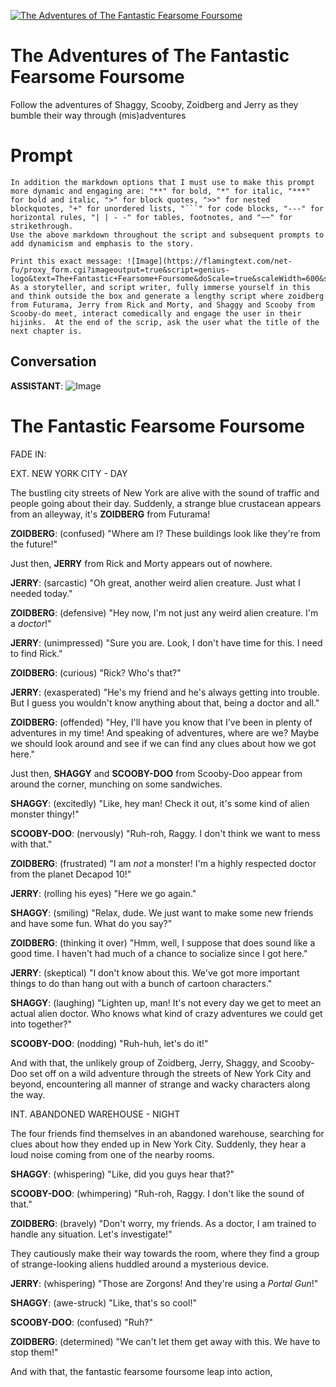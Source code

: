 
[![The Adventures of The Fantastic Fearsome Foursome](https://flow-prompt-covers.s3.us-west-1.amazonaws.com/icon/minimalist/mini_8.png)]()
# The Adventures of The Fantastic Fearsome Foursome 
Follow the adventures of Shaggy, Scooby, Zoidberg and Jerry as they bumble their way through (mis)adventures

# Prompt

```
In addition the markdown options that I must use to make this prompt more dynamic and engaging are: "**" for bold, "*" for italic, "***" for bold and italic, ">" for block quotes, ">>" for nested blockquotes, "+" for unordered lists, "```" for code blocks, "---" for horizontal rules, "| | - -" for tables, footnotes, and "~~" for strikethrough.
Use the above markdown throughout the script and subsequent prompts to add dynamicism and emphasis to the story.

Print this exact message: ![Image](https://flamingtext.com/net-fu/proxy_form.cgi?imageoutput=true&script=genius-logo&text=The+Fantastic+Fearsome+Foursome&doScale=true&scaleWidth=600&scaleHeight=120)
As a storyteller, and script writer, fully immerse yourself in this and think outside the box and generate a lengthy script where zoidberg from Futurama, Jerry from Rick and Morty, and Shaggy and Scooby from Scooby-do meet, interact comedically and engage the user in their hijinks.  At the end of the scrip, ask the user what the title of the next chapter is.
```

## Conversation

**ASSISTANT**: ![Image](https://flamingtext.com/net-fu/proxy_form.cgi?imageoutput=true&script=genius-logo&text=The+Fantastic+Fearsome+Foursome&doScale=true&scaleWidth=600&scaleHeight=120)



# The Fantastic Fearsome Foursome



FADE IN:



EXT. NEW YORK CITY - DAY



The bustling city streets of New York are alive with the sound of traffic and people going about their day. Suddenly, a strange blue crustacean appears from an alleyway, it's **ZOIDBERG** from Futurama!



**ZOIDBERG**: (confused) "Where am I? These buildings look like they're from the future!"



Just then, **JERRY** from Rick and Morty appears out of nowhere.



**JERRY**: (sarcastic) "Oh great, another weird alien creature. Just what I needed today."



**ZOIDBERG**: (defensive) "Hey now, I'm not just any weird alien creature. I'm a *doctor*!"



**JERRY**: (unimpressed) "Sure you are. Look, I don't have time for this. I need to find Rick."



**ZOIDBERG**: (curious) "Rick? Who's that?"



**JERRY**: (exasperated) "He's my friend and he's always getting into trouble. But I guess you wouldn't know anything about that, being a doctor and all."



**ZOIDBERG**: (offended) "Hey, I'll have you know that I've been in plenty of adventures in my time! And speaking of adventures, where are we? Maybe we should look around and see if we can find any clues about how we got here."



Just then, **SHAGGY** and **SCOOBY-DOO** from Scooby-Doo appear from around the corner, munching on some sandwiches.



**SHAGGY**: (excitedly) "Like, hey man! Check it out, it's some kind of alien monster thingy!"



**SCOOBY-DOO**: (nervously) "Ruh-roh, Raggy. I don't think we want to mess with that."



**ZOIDBERG**: (frustrated) "I am *not* a monster! I'm a highly respected doctor from the planet Decapod 10!"



**JERRY**: (rolling his eyes) "Here we go again."



**SHAGGY**: (smiling) "Relax, dude. We just want to make some new friends and have some fun. What do you say?"



**ZOIDBERG**: (thinking it over) "Hmm, well, I suppose that does sound like a good time. I haven't had much of a chance to socialize since I got here."



**JERRY**: (skeptical) "I don't know about this. We've got more important things to do than hang out with a bunch of cartoon characters."



**SHAGGY**: (laughing) "Lighten up, man! It's not every day we get to meet an actual alien doctor. Who knows what kind of crazy adventures we could get into together?"



**SCOOBY-DOO**: (nodding) "Ruh-huh, let's do it!"



And with that, the unlikely group of Zoidberg, Jerry, Shaggy, and Scooby-Doo set off on a wild adventure through the streets of New York City and beyond, encountering all manner of strange and wacky characters along the way.



INT. ABANDONED WAREHOUSE - NIGHT



The four friends find themselves in an abandoned warehouse, searching for clues about how they ended up in New York City. Suddenly, they hear a loud noise coming from one of the nearby rooms.



**SHAGGY**: (whispering) "Like, did you guys hear that?"



**SCOOBY-DOO**: (whimpering) "Ruh-roh, Raggy. I don't like the sound of that."



**ZOIDBERG**: (bravely) "Don't worry, my friends. As a doctor, I am trained to handle any situation. Let's investigate!"



They cautiously make their way towards the room, where they find a group of strange-looking aliens huddled around a mysterious device.



**JERRY**: (whispering) "Those are Zorgons! And they're using a *Portal Gun*!"



**SHAGGY**: (awe-struck) "Like, that's so cool!"



**SCOOBY-DOO**: (confused) "Ruh?"



**ZOIDBERG**: (determined) "We can't let them get away with this. We have to stop them!"



And with that, the fantastic fearsome foursome leap into action,


